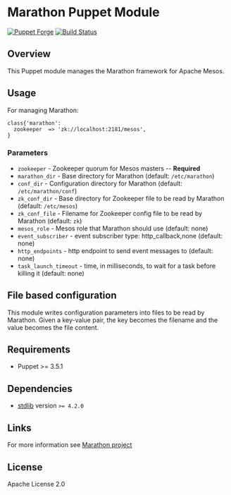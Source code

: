 # Marathon Puppet Module

[![Puppet
Forge](http://img.shields.io/puppetforge/v/potto/marathon.svg)](https://forge.puppetlabs.com/potto/marathon) [![Build Status](https://travis-ci.org/potto007/puppet-marathon.png)](https://travis-ci.org/potto007/puppet-marathon)

## Overview

This Puppet module manages the Marathon framework for Apache Mesos. 

## Usage

For managing Marathon:

```puppet
class{'marathon':
  zookeeper  => 'zk://localhost:2181/mesos',
}
```

### Parameters

- `zookeeper` - Zookeeper quorum for Mesos masters -- **Required**
- `marathon_dir` - Base directory for Marathon (default: `/etc/marathon`)
- `conf_dir` - Configuration directory for Marathon (default: `/etc/marathon/conf`)
- `zk_conf_dir` - Base directory for Zookeeper file to be read by Marathon (default: `/etc/mesos`)
- `zk_conf_file` - Filename for Zookeeper config file to be read by Marathon (default: `zk`)
- `mesos_role` - Mesos role that Marathon should use (default: none)
- `event_subscriber` - event subscriber type: http_callback,none (default: none)
- `http_endpoints` - http endpoint to send event messages to (default: none)
- `task_launch_timeout` - time, in milliseconds, to wait for a task before killing it (default: none)

## File based configuration

This module writes configuration parameters into files to be read by Marathon. 
Given a key-value pair, the key becomes the filename and the value becomes the 
file content.

## Requirements

  * Puppet >= 3.5.1

## Dependencies

  * [stdlib](https://forge.puppetlabs.com/puppetlabs/stdlib) version `>= 4.2.0`

## Links

For more information see [Marathon project](http://mesosphere.github.io/marathon/)

## License

Apache License 2.0
